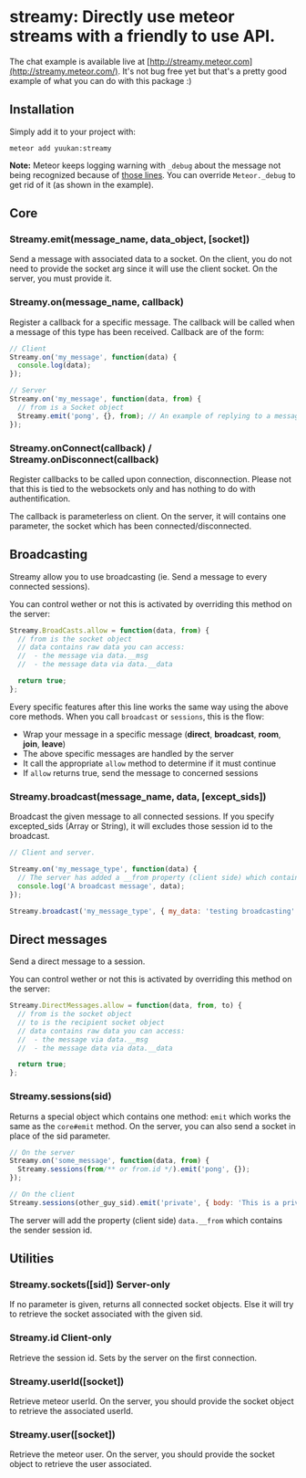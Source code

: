 # streamy: Directly use meteor streams with a friendly to use API.

The chat example is available live at [http://streamy.meteor.com](http://streamy.meteor.com/). It's not bug free yet but that's a pretty good example of what you can do with this package :)

## Installation

Simply add it to your project with:

```console
meteor add yuukan:streamy
```

**Note:** Meteor keeps logging warning with `_debug` about the message not being recognized because of [those lines](https://github.com/meteor/meteor/blob/c0aab1e8d3a5f01b4bedaa1c63dea3fc8f3db9b7/packages/ddp/livedata_connection.js#L259). You can override `Meteor._debug` to get rid of it (as shown in the example).

## Core

### Streamy.emit(message_name, data_object, [socket])

Send a message with associated data to a socket. On the client, you do not need to provide the socket arg since it will use the client socket. On the server, you must provide it.

### Streamy.on(message_name, callback)

Register a callback for a specific message. The callback will be called when a message of this type has been received. Callback are of the form:

```javascript
// Client
Streamy.on('my_message', function(data) {
  console.log(data);
});

// Server
Streamy.on('my_message', function(data, from) {
  // from is a Socket object
  Streamy.emit('pong', {}, from); // An example of replying to a message
});
```

### Streamy.onConnect(callback) / Streamy.onDisconnect(callback)

Register callbacks to be called upon connection, disconnection. Please not that this is tied to the websockets only and has nothing to do with authentification.

The callback is parameterless on client. On the server, it will contains one parameter, the socket which has been connected/disconnected.

## Broadcasting

Streamy allow you to use broadcasting (ie. Send a message to every connected sessions).

You can control wether or not this is activated by overriding this method on the server:

```javascript
Streamy.BroadCasts.allow = function(data, from) {
  // from is the socket object
  // data contains raw data you can access:
  //  - the message via data.__msg
  //  - the message data via data.__data

  return true;
};
```

Every specific features after this line works the same way using the above core methods. When you call `broadcast` or `sessions`, this is the flow:

- Wrap your message in a specific message (__direct__, __broadcast__, __room__, __join__, __leave__)
- The above specific messages are handled by the server
- It call the appropriate `allow` method to determine if it must continue
- If `allow` returns true, send the message to concerned sessions

### Streamy.broadcast(message_name, data, [except_sids])

Broadcast the given message to all connected sessions. If you specify excepted_sids (Array or String), it will excludes those session id to the broadcast.

```javascript
// Client and server.

Streamy.on('my_message_type', function(data) {
  // The server has added a __from property (client side) which contains the session id of the sender
  console.log('A broadcast message', data);
});

Streamy.broadcast('my_message_type', { my_data: 'testing broadcasting' });
```

## Direct messages

Send a direct message to a session.

You can control wether or not this is activated by overriding this method on the server:

```javascript
Streamy.DirectMessages.allow = function(data, from, to) {
  // from is the socket object
  // to is the recipient socket object
  // data contains raw data you can access:
  //  - the message via data.__msg
  //  - the message data via data.__data

  return true;
};
```

### Streamy.sessions(sid)

Returns a special object which contains one method: `emit` which works the same as the `core#emit` method. On the server, you can also send a socket in place of the sid parameter.

```javascript
// On the server
Streamy.on('some_message', function(data, from) {
  Streamy.sessions(from/** or from.id */).emit('pong', {});
});

// On the client
Streamy.sessions(other_guy_sid).emit('private', { body: 'This is a private message' });
```

The server will add the property (client side) `data.__from` which contains the sender session id.

## Utilities

### Streamy.sockets([sid]) Server-only

If no parameter is given, returns all connected socket objects. Else it will try to retrieve the socket associated with the given sid.

### Streamy.id Client-only

Retrieve the session id. Sets by the server on the first connection.

### Streamy.userId([socket])

Retrieve meteor userId. On the server, you should provide the socket object to retrieve the associated userId.

### Streamy.user([socket])

Retrieve the meteor user. On the server, you should provide the socket object to retrieve the user associated.